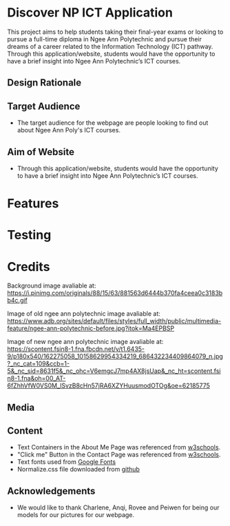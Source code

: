 # Discover NP ICT Application
This project aims to help students taking their final-year exams or looking to pursue a full-time diploma in Ngee Ann Polytechnic and pursue their dreams of a career related to the Information Technology (ICT) pathway. Through this application/website, students would have the opportunity to have a brief insight into Ngee Ann Polytechnic’s ICT courses.
## Design Rationale

## Target Audience
* The target audience for the webpage are people looking to find out about Ngee Ann Poly's ICT courses.
## Aim of Website
* Through this application/website, students would have the opportunity to have a brief insight into Ngee Ann Polytechnic’s ICT courses.

# Features


# Testing

# Credits
Background image avaliable at:
https://i.pinimg.com/originals/88/15/63/881563d6444b370fa4ceea0c3183bb4c.gif

Image of old ngee ann polytechnic image avaliable at:
https://www.adb.org/sites/default/files/styles/full_width/public/multimedia-feature/ngee-ann-polytechnic-before.jpg?itok=Ma4EPBSP

Image of new ngee ann polytechnic image avaliable at:
https://scontent.fsin8-1.fna.fbcdn.net/v/t1.6435-9/p180x540/162275058_10158629954334219_686432234409864079_n.jpg?_nc_cat=109&ccb=1-5&_nc_sid=8631f5&_nc_ohc=V6emgcJ7mp4AX8jsUap&_nc_ht=scontent.fsin8-1.fna&oh=00_AT-6fZhhVfW0VS0M_lSvzB8cHn57jRA6XZYHuusmodOTOg&oe=62185775

## Media

## Content
* Text Containers in the About Me Page was referenced from [w3schools](https://www.w3schools.com/css/default.asp).
* "Click me" Button in the Contact Page was referenced from [w3schools](https://www.w3schools.com/howto/howto_js_scroll_to_top.asp).
* Text fonts used from [Google Fonts](https://fonts.google.com/)
* Normalize.css file downloaded from [github](https://necolas.github.io/normalize.css/)
## Acknowledgements
* We would like to thank Charlene, Anqi, Rovee and Peiwen for being our models for our pictures for our webpage.
